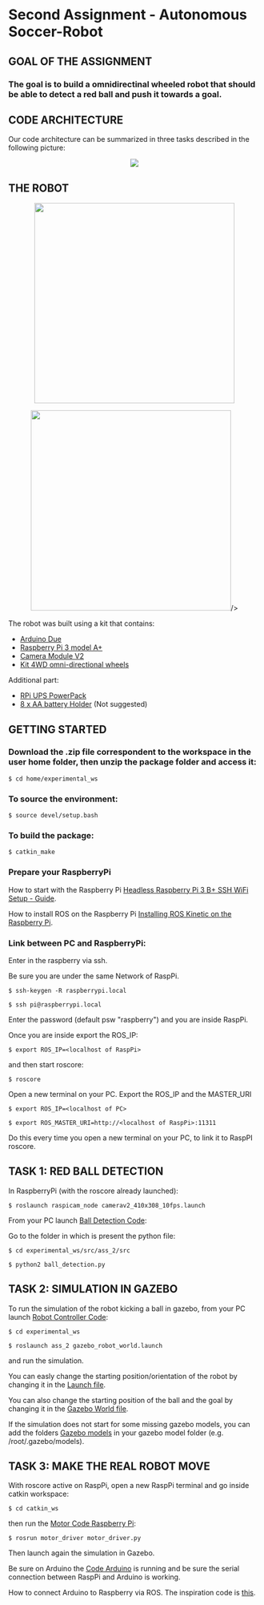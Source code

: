# Second Assignment - Autonomous Soccer-Robot

## GOAL OF THE ASSIGNMENT
### The goal is to build a omnidirectinal wheeled robot that should be able to detect a red ball and push it towards a goal.

## CODE ARCHITECTURE
Our code architecture can be summarized in three tasks described in the following picture:
<p align="center">
 <img src="Images/ExRob Diagram.png"/>
</p>

## THE ROBOT
<p align="center">
 <img src="Images/up_view.jpg" width="400"/>
</p>
<p align="center">
 <img src="Images/front_view.jpg" width="400"/>/>
</p>

The robot was built using a kit that contains:
- [Arduino Due](https://www.arduino.cc/en/Guide/ArduinoDue)
- [Raspberry Pi 3 model A+](https://www.raspberrypi.org/products/raspberry-pi-3-model-a-plus/)
- [Camera Module V2](https://www.raspberrypi.org/products/camera-module-v2/)
- [Kit 4WD omni-directional wheels](https://www.amazon.it/OSOYOO-Robotico-Platform-velocit%C3%A0-Raspberry/dp/B07XRFQN8D/ref=sr_1_5?__mk_it_IT=%C3%85M%C3%85%C5%BD%C3%95%C3%91&crid=M5QEL3ZWUSSR&keywords=osoyoo+arduino+robot&qid=1581868004&sprefix=osoyoo%2Caps%2C183&sr=8-5)

Additional part:
- [RPi UPS PowerPack](https://www.amazon.it/UNIROI-Espansione-Raspberry-Ufficiale-Aggiornata/dp/B07KWTS638/ref=sr_1_2?__mk_it_IT=%C3%85M%C3%85%C5%BD%C3%95%C3%91&keywords=rasp+powerpack&qid=1581868110&sr=8-2)
- [8 x AA battery Holder](https://www.amazon.it/interruttore-Arduinos-solenoidi-coperchio-resistente/dp/B07BY3ZDDL/ref=sr_1_7?__mk_it_IT=%C3%85M%C3%85%C5%BD%C3%95%C3%91&keywords=pack+8+pile+stilo&qid=1581868190&sr=8-7) (Not suggested)
## GETTING STARTED
### Download the .zip file correspondent to the workspace in the user home folder, then unzip the package folder and access it:
```
$ cd home/experimental_ws
```

### To source the environment:
```
$ source devel/setup.bash
```

### To build the package:
```
$ catkin_make
```
### Prepare your RaspberryPi
How to start with the Raspberry Pi [Headless Raspberry Pi 3 B+ SSH WiFi Setup - Guide](https://desertbot.io/blog/headless-raspberry-pi-3-bplus-ssh-wifi-setup).

How to install ROS on the Raspberry Pi [Installing ROS Kinetic on the Raspberry Pi](http://wiki.ros.org/ROSberryPi/Installing%20ROS%20Kinetic%20on%20the%20Raspberry%20Pi).

### Link between PC and RaspberryPi:
Enter in the raspberry via ssh.

Be sure you are under the same Network of RaspPi.
```
$ ssh-keygen -R raspberrypi.local
```
```
$ ssh pi@raspberrypi.local
```

Enter the password (default psw "raspberry") and you are inside RaspPi.

Once you are inside export the ROS_IP:
```
$ export ROS_IP=<localhost of RaspPi>
```
and then start roscore:
```
$ roscore
```
Open a new terminal on your PC.
Export the ROS_IP and the MASTER_URI
```
$ export ROS_IP=<localhost of PC>
```
```
$ export ROS_MASTER_URI=http://<localhost of RaspPi>:11311
```
Do this every time you open a new terminal on your PC, to link it to RaspPI roscore.

## TASK 1: RED BALL DETECTION
In RaspberryPi (with the roscore already launched):
```
$ roslaunch raspicam_node camerav2_410x308_10fps.launch
```

From your PC launch [Ball Detection Code](https://github.com/francescacanale/experimental_ws/blob/master/src/ass_2/src/ball_detection.py):

Go to the folder in which is present the python file:
```
$ cd experimental_ws/src/ass_2/src
```
```
$ python2 ball_detection.py
```

## TASK 2: SIMULATION IN GAZEBO
To run the simulation of the robot kicking a ball in gazebo, from your PC launch [Robot Controller Code](https://github.com/francescacanale/experimental_ws/blob/master/src/ass_2/src/controller_node.cpp):
```
$ cd experimental_ws
```
```
$ roslaunch ass_2 gazebo_robot_world.launch
```
and run the simulation.

You can easly change the starting position/orientation of the robot by changing it in the [Launch file](https://github.com/francescacanale/experimental_ws/blob/master/src/ass_2/launch/gazebo_robot_world.launch).

You can also change the starting position of the ball and the goal by changing it in the [Gazebo World file](https://github.com/francescacanale/experimental_ws/blob/master/src/crestino_gazebo/worlds/crestino.world).

If the simulation does not start for some missing gazebo models, you can add the folders [Gazebo models](https://github.com/francescacanale/experimental_ws/blob/master/src/crestino_gazebo/models) in your gazebo model folder (e.g. /root/.gazebo/models).

## TASK 3: MAKE THE REAL ROBOT MOVE
With roscore active on RaspPi, open a new RaspPi terminal and go inside catkin workspace:
```
$ cd catkin_ws
```
then run the [Motor Code Raspberry Pi](https://github.com/francescacanale/experimental_ws/blob/master/src/ass_2/motor_driver/scripts/motor_driver.py):
```
$ rosrun motor_driver motor_driver.py
```
Then launch again the simulation in Gazebo.

Be sure on Arduino the [Code Arduino](https://github.com/francescacanale/experimental_ws/blob/master/src/ass_2/arduino_motors/motor_driver/motor_driver.ino) is running and be sure the serial connection between RaspPi and Arduino is working.

How to connect Arduino to Raspberry via ROS.
The inspiration code is [this](https://github.com/mktk1117/six_wheel_robot/wiki/Make-a-ROS-package-to-communicate-with-Arduino-to-control-motors).


